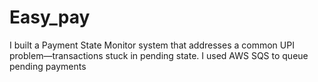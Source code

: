 # Easy_pay
I built a Payment State Monitor system that addresses a common UPI problem—transactions stuck in pending state. I used AWS SQS to queue pending payments
